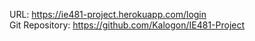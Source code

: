 URL: https://ie481-project.herokuapp.com/login
\
Git Repository: https://github.com/Kalogon/IE481-Project
